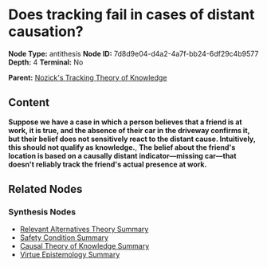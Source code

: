 # Does tracking fail in cases of distant causation?

**Node Type:** antithesis
**Node ID:** 7d8d9e04-d4a2-4a7f-bb24-6df29c4b9577
**Depth:** 4
**Terminal:** No

**Parent:** [Nozick's Tracking Theory of Knowledge](nozicks-tracking-theory-of-knowledge-synthesis-3007f7cd-24ed-438d-9179-3ff357b52d6d.md)

## Content

**Suppose we have a case in which a person believes that a friend is at work, it is true, and the absence of their car in the driveway confirms it, but their belief does not sensitively react to the distant cause. Intuitively, this should not qualify as knowledge.**, **The belief about the friend's location is based on a causally distant indicator—missing car—that doesn't reliably track the friend's actual presence at work.**

## Related Nodes

### Synthesis Nodes

- [Relevant Alternatives Theory Summary](relevant-alternatives-theory-summary-synthesis-66595639-8989-4063-977a-8ab3c26f04d3.md)
- [Safety Condition Summary](safety-condition-summary-synthesis-b2536337-6209-4825-80fc-ba32dfa47594.md)
- [Causal Theory of Knowledge Summary](causal-theory-of-knowledge-summary-synthesis-8f7f597a-b06f-4a4a-a9d5-e734d2ad913a.md)
- [Virtue Epistemology Summary](virtue-epistemology-summary-synthesis-14538839-41d5-4750-a55c-bf8d42b96695.md)
